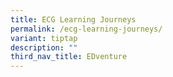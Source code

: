 ```yaml
---
title: ECG Learning Journeys
permalink: /ecg-learning-journeys/
variant: tiptap
description: ""
third_nav_title: EDventure
---
```

